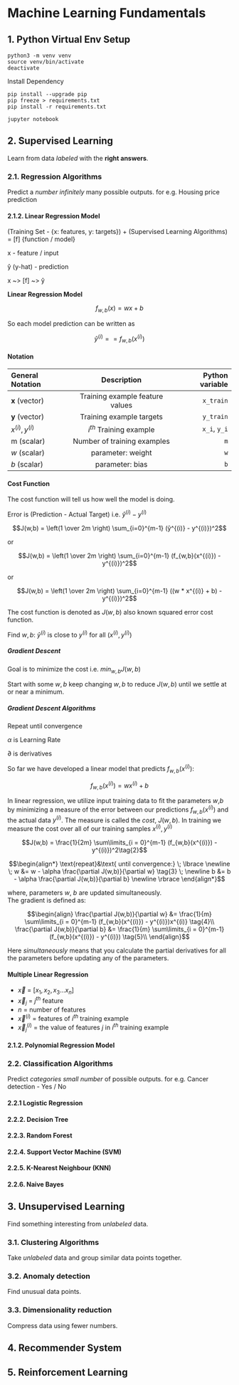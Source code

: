 # Machine Learning Fundamentals

## 1. Python Virtual Env Setup

```shell
python3 -m venv venv
source venv/bin/activate
deactivate
```

Install Dependency
```shell
pip install --upgrade pip
pip freeze > requirements.txt
pip install -r requirements.txt
```

```shell
jupyter notebook
```

## 2. Supervised Learning
Learn from data _labeled_ with the **right answers**.

### 2.1. Regression Algorithms
Predict a _number infinitely_ many possible outputs. for e.g. Housing price prediction

#### 2.1.2. Linear Regression Model
(Training Set - {x: features, y: targets})
                 +
(Supervised Learning Algorithms)
                 =
[f] {function / model}

x - feature / input

ŷ (y-hat) - prediction

x ~> [f] ~> ŷ

**Linear Regression Model**
```math
f_{w,b}(x) = wx + b
```

So each model prediction can be written as
```math
ŷ^{(i)} == f_{w,b}(x^{(i)})
```

#### Notation
| General Notation     |           Description           |   Python variable |
|:---------------------|:-------------------------------:|------------------:|
| **x** (vector)       | Training example feature values |         `x_train` |
| **y** (vector)       |    Training example targets     |         `y_train` |
| $`x^{(i)}, y^{(i)}`$ |   $`i^{th}`$ Training example   |      `x_i`, `y_i` |
| m (scalar)           |   Number of training examples   |               `m` |
| $`w`$ (scalar)       |        parameter: weight        |               `w` |
| $`b`$ (scalar)       |         parameter: bias         |               `b` |

#### Cost Function
The cost function will tell us how well the model is doing.

Error is (Prediction - Actual Target) i.e. $`ŷ^{(i)} - y^{(i)}`$

```math
J(w,b) = \left(1 \over 2m \right) \sum_{i=0}^{m-1} (ŷ^{(i)} - y^{(i)})^2
```
or
```math
J(w,b) = \left(1 \over 2m \right) \sum_{i=0}^{m-1} (f_{w,b}(x^{(i)}) - y^{(i)})^2
```
or
```math
J(w,b) = \left(1 \over 2m \right) \sum_{i=0}^{m-1} ((w * x^{(i)} + b) - y^{(i)})^2
```
The cost function is denoted as $`J(w,b)`$ also known squared error cost function.

Find $`w, b`$: $`ŷ^{(i)}`$ is close to $`y^{(i)}`$ for all ($`x^{(i)}, y^{(i)}`$)


##### Gradient Descent
Goal is to minimize the cost i.e. $`min_{w,b} J(w,b)`$

Start with some $`w,b`$ keep changing $`w,b`$ to reduce $`J(w,b)`$ until we settle at or near a minimum.

##### Gradient Descent Algorithms
Repeat until convergence

$`\alpha`$ is Learning Rate

$`\partial`$ is derivatives

So far we have developed a linear model that predicts $`f_{w,b}(x^{(i)})`$:
```math
f_{w,b}(x^{(i)}) = wx^{(i)} + b \tag{1}
```
In linear regression, we utilize input training data to fit the parameters $`w`$,$`b`$ by minimizing a measure of the error between our predictions $`f_{w,b}(x^{(i)})`$ and the actual data $`y^{(i)}`$. The measure is called the $`cost`$, $`J(w,b)`$. In training we measure the cost over all of our training samples $`x^{(i)},y^{(i)}`$
```math
J(w,b) = \frac{1}{2m} \sum\limits_{i = 0}^{m-1} (f_{w,b}(x^{(i)}) - y^{(i)})^2\tag{2}
``` 

```math
\begin{align*} \text{repeat}&\text{ until convergence:} \; \lbrace \newline
\;  w &= w -  \alpha \frac{\partial J(w,b)}{\partial w} \tag{3}  \; \newline 
 b &= b -  \alpha \frac{\partial J(w,b)}{\partial b}  \newline \rbrace
\end{align*}
```

where, parameters $`w`$, $`b`$ are updated simultaneously.  
The gradient is defined as:
```math
\begin{align}
\frac{\partial J(w,b)}{\partial w}  &= \frac{1}{m} \sum\limits_{i = 0}^{m-1} (f_{w,b}(x^{(i)}) - y^{(i)})x^{(i)} \tag{4}\\
  \frac{\partial J(w,b)}{\partial b}  &= \frac{1}{m} \sum\limits_{i = 0}^{m-1} (f_{w,b}(x^{(i)}) - y^{(i)}) \tag{5}\\
\end{align}
```

Here *simultaneously* means that you calculate the partial derivatives for all the parameters before updating any of the parameters.

#### Multiple Linear Regression
* $`\vec x`$ = [$`x_1, x_2, x_3 ... x_n`$]
* $`\vec x_j`$ = $`j^{th}`$ feature
* $`n`$ = number of features 
* $`\vec x^{(i)}`$ = features of $`i^{th}`$ training example
* $`\vec x_j^{(i)}`$ = the value of features $`j`$ in $`i^{th}`$ training example

#### 2.1.2. Polynomial Regression Model



### 2.2. Classification Algorithms
Predict _categories small number_ of possible outputs. for e.g. Cancer detection - Yes / No

#### 2.2.1 Logistic Regression
#### 2.2.2. Decision Tree
#### 2.2.3. Random Forest
#### 2.2.4. Support Vector Machine (SVM)
#### 2.2.5. K-Nearest Neighbour (KNN)
#### 2.2.6. Naive Bayes

## 3. Unsupervised Learning
Find something interesting from _unlabeled_ data. 

### 3.1. Clustering Algorithms
Take _unlabeled_ data and group similar data points together.

### 3.2. Anomaly detection
Find unusual data points.

### 3.3. Dimensionality reduction
Compress data using fewer numbers.

## 4. Recommender System

## 5. Reinforcement Learning